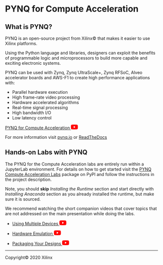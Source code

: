 # PYNQ for Compute Acceleration

## What is PYNQ?

PYNQ is an open-source project from Xilinx&copy; that makes it easier to use Xilinx platforms.

Using the Python language and libraries, designers can exploit the benefits of programmable logic and microprocessors to build more capable and exciting electronic systems.

PYNQ can be used with Zynq, Zynq UltraScale+, Zynq RFSoC, Alveo accelerator boards and AWS-F1 to create high performance applications with:

- Parallel hardware execution
- High frame-rate video processing
- Hardware accelerated algorithms
- Real-time signal processing
- High bandwidth I/O
- Low latency control

[PYNQ for Compute Acceleration ![alt text](assets/images/youtube.png)](https://youtu.be/WgA_FgO_rAo)

For more information visit [pynq.io](http://www.pynq.io/) or [ReadTheDocs](https://pynq.readthedocs.io/)

## Hands-on Labs with PYNQ

The PYNQ for the Compute Acceleration labs are entirely run within a JupyterLab environment. For details on how to get started visit the [PYNQ Compute Acceleration Labs](https://pypi.org/project/pynq-compute-labs/) package on PyPI and follow the instructions in the project description. 

Note, you should **skip** *Installing the Runtime* section and start directly with *Installing Anaconda* section as you already installed the runtime, but make sure it is sourced.

We recommend watching the short companion videos that cover topics that are not addressed on the main presentation while doing the labs.

* [Using Multiple Devices ![alt text](assets/images/youtube.png)](https://youtu.be/tk2XDW-Hpco)

* [Hardware Emulation ![alt text](assets/images/youtube.png)](https://youtu.be/ylVEo0d83iM)

* [Packaging Your Designs ![alt text](assets/images/youtube.png)](https://youtu.be/S2oSliWHpsA)

---------------------------------------
Copyright&copy; 2020 Xilinx
